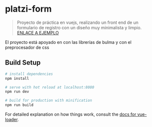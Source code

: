 # platzi-form

> Proyecto de práctica en vuejs, realizando un front end de un formulario de registro con un diseño muy minimalista y limpio.
[ENLACE A EJEMPLO](https://eherna40.github.io/fomularioVuejs/index.html)

El proyecto está apoyado en con las librerías de bulma y con el preprocesador de css

## Build Setup

``` bash
# install dependencies
npm install

# serve with hot reload at localhost:8080
npm run dev

# build for production with minification
npm run build
```

For detailed explanation on how things work, consult the [docs for vue-loader](http://vuejs.github.io/vue-loader).
